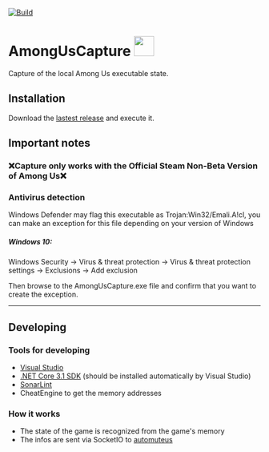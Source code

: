 [![Build](https://img.shields.io/github/workflow/status/denverquane/amonguscapture/Check%20Build)](https://github.com/denverquane/amonguscapture/actions?query=workflow%3A%22Check+Build%22+branch%3Amaster)
# AmongUsCapture <img src="assets/icon.ico" width="40">

Capture of the local Among Us executable state.

## Installation
Download the [lastest release](https://github.com/litetex/amonguscapture/releases/latest) and execute it.

## Important notes
### ❌**Capture only works with the Official Steam Non-Beta Version of Among Us**❌
### Antivirus detection
Windows Defender may flag this executable as Trojan:Win32/Emali.A!cl, you can make an exception for this file depending on your version of Windows

##### Windows 10:
Windows Security → Virus & threat protection → Virus & threat protection settings → Exclusions → Add exclusion

Then browse to the AmongUsCapture.exe file and confirm that you want to create the exception.

*** 

## Developing
### Tools for developing
* [Visual Studio](https://visualstudio.microsoft.com/vs/)
* [.NET Core 3.1 SDK](https://dotnet.microsoft.com/download/dotnet-core/3.1) (should be installed automatically by Visual Studio)
* [SonarLint](https://www.sonarlint.org/visualstudio/)
* CheatEngine to get the memory addresses 

### How it works
* The state of the game is recognized from the game's memory
* The infos are sent via SocketIO to [automuteus](https://github.com/denverquane/automuteus)
